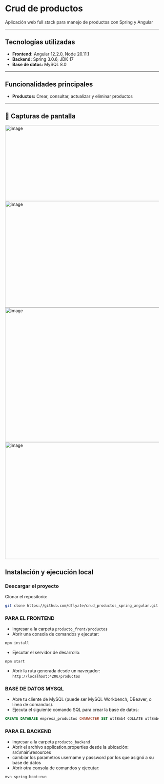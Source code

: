 # Crud de productos

Aplicación web full stack para manejo de productos con Spring y Angular

---

## Tecnologías utilizadas

- **Frontend:** Angular 12.2.0, Node 20.11.1
- **Backend:** Spring 3.0.6, JDK 17
- **Base de datos:** MySQL 8.0

---

## Funcionalidades principales

- **Productos:** Crear, consultar, actualizar y eliminar productos

---


## 📸 Capturas de pantalla

<img width="921" height="248" alt="image" src="https://github.com/user-attachments/assets/ec6a5fbd-de35-447c-9a91-bf452bc144b5" />

<img width="921" height="347" alt="image" src="https://github.com/user-attachments/assets/73a71409-7e53-472b-a483-9d18b9ae8502" />

<img width="921" height="440" alt="image" src="https://github.com/user-attachments/assets/4da569cb-3335-4a77-b9fa-cdf62ac7a8cd" />

<img width="921" height="382" alt="image" src="https://github.com/user-attachments/assets/f9cbe7c7-ad1f-4470-9e39-19ff046e47eb" />



## Instalación y ejecución local

### Descargar el proyecto

Clonar el repositorio:

```bash
git clone https://github.com/dflyate/crud_productos_spring_angular.git
```

### PARA EL FRONTEND

- Ingresar a la carpeta `producto_front/productos`
- Abrir una consola de comandos y ejecutar:

```bash
npm install
```

- Ejecutar el servidor de desarrollo:

```bash
npm start
```

- Abrir la ruta generada desde un navegador: `http://localhost:4200/productos`

### BASE DE DATOS MYSQL


- Abre tu cliente de MySQL (puede ser MySQL Workbench, DBeaver, o línea de comandos).
-  Ejecuta el siguiente comando SQL para crear la base de datos:

```sql
CREATE DATABASE empresa_productos CHARACTER SET utf8mb4 COLLATE utf8mb4_unicode_ci;
```


### PARA EL BACKEND 

- Ingresar a la carpeta `producto_backend`
- Abrir el archivo application.properties desde la ubicación: src\main\resources
- cambiar los parametros username y password por los que asignó a su base de datos
- Abrir otra consola de comandos y ejecutar:

```bash
mvn spring-boot:run
```
